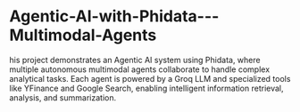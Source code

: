 # Agentic-AI-with-Phidata---Multimodal-Agents
his project demonstrates an Agentic AI system using Phidata, where multiple autonomous multimodal agents collaborate to handle complex analytical tasks. Each agent is powered by a Groq LLM and specialized tools like YFinance and Google Search, enabling intelligent information retrieval, analysis, and summarization.
